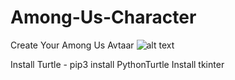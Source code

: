 # Among-Us-Character
Create Your Among Us Avtaar
![alt text](https://github.com/Suryansh8181/Among-Us-Character/blob/Among.png?raw=true)

Install Turtle - pip3 install PythonTurtle
Install tkinter
